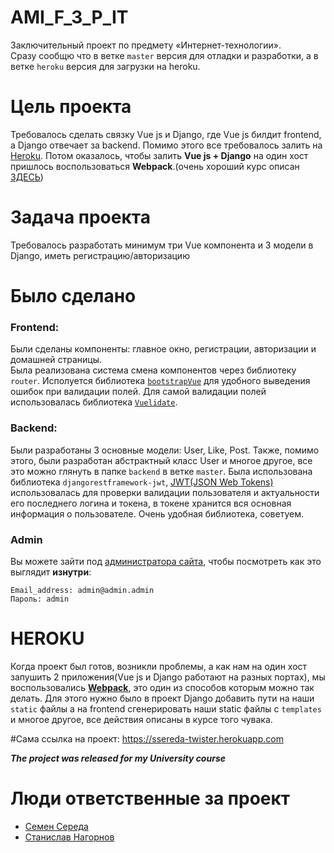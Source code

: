 # AMI_F_3_P_IT
Заключительный проект по предмету «Интернет-технологии».  
Сразу сообщю что в ветке `master` версия для отладки и разработки, а в ветке `heroku` версия для загрузки на heroku.
# Цель проекта
Требовалось сделать связку Vue js и Django, где Vue js билдит frontend, а Django отвечает за backend. Помимо этого все требовалось залить на [Heroku](https://heroku.com/). Потом оказалось, чтобы залить __Vue js + Django__ на один хост пришлось воспользоваться __Webpack__.(очень хороший курс описан [ЗДЕСЬ](https://github.com/EugeneDae/django-vue-cli-webpack-demo))
# Задача проекта
Требовалось разработать минимум три Vue компонента и 3 модели в Django, иметь регистрацию/авторизацию
# Было сделано
### Frontend:
Были сделаны компоненты: главное окно, регистрации, авторизации и домашней страницы.  
Была реализована система смена компонентов через библиотеку `router`. Исполуется библиотека [`bootstrapVue`](https://bootstrap-vue.org/) для удобного выведения ошибок при валидации полей. Для самой валидации полей использовалась библиотека [`Vuelidate`](https://vuelidate.js.org/).
### Backend:
Были разработаны 3 основные модели: User, Like, Post. Также, помимо этого, были разработан абстрактный класс User и многое другое, все это можно глянуть в папке `backend` в ветке `master`. Была использована библиотека `djangorestframework-jwt`, [JWT(JSON Web Tokens)](https://jwt.io/) использовалась для проверки валидации пользователя и актуальности его последнего логина и токена, в токене хранится вся основная информация о пользователе. Очень удобная библиотека, советуем.
### Admin
Вы можете зайти под [администратора сайта](https://ssereda-twister.herokuapp.com/admin/), чтобы посмотреть как это выглядит __изнутри__:  
```
Email_address: admin@admin.admin  
Пароль: admin
```
# HEROKU
Когда проект был готов, возникли проблемы, а как нам на один хост запушить 2 приложения(Vue js и Django работают на разных портах), мы воспользовались [__Webpack__](https://github.com/EugeneDae/django-vue-cli-webpack-demo), это один из способов которым можно так делать. Для этого нужно было в проект Django добавить пути на наши `static` файлы а на frontend сгенерировать наши static файлы c `templates` и многое другое, все действия описаны в курсе того чувака.

#Сама ссылка на проект: https://ssereda-twister.herokuapp.com

***The project was released for my University course***

# Люди ответственные за проект
- [Семен Середа](https://github.com/PrincePepper)
- [Станислав Нагорнов](https://github.com/praisethedeviI)
